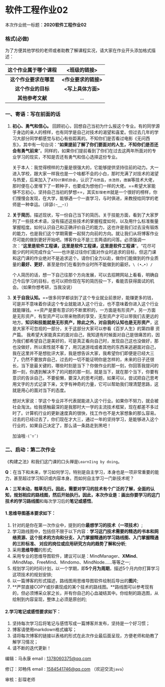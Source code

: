 # 软件工程作业02

本次作业统一标题：**2020软件工程作业02**

### 格式(必做)

为了方便其他学校的老师或者助教了解课程实况，请大家在作业开头添加格式描述：

| **这个作业属于哪个课程** |   **<班级的链接>**   |
| :----------------------: | :------------------: |
|  **这个作业要求在哪里**  | **<作业要求的链接>** |
|    **这个作业的目标**    |  **<写上具体方面>**  |
|     **其他参考文献**     |         ...          |

### 一、寄语：写在前面的话

1. **初心、勇气和信心。** 回顾初心，回想自己当初为什么报这个专业。有的同学源于身边的亲人的榜样，也有同学是自己对技术的渴望和喜爱。但过去几年的学习大部分同学都感觉与初心有些距离的。不知你们是否看过电影《无问西东》，其中有一句台词：“**如果提前了解了你们要面对的人生，不知你们是否还会有勇气前来**”。同样的，如果你们提前看到了你们在过去这两年所面对的专业学习的现实，不知是否还有勇气和信心选择这份专业。

   关于本人：我觉得榜样的力量是很强大的，它能够提供坚持往前的动力。大一进入学校，跟大家一样我也是一个啥都不会的小白，那时充满了对技术的渴望与热爱，后来加入了`ATD计算机协会`，认识了`冯世昌`，`水浩铧`，`唐巍`等技术大佬，那时便在心里埋下了一颗种子，也要成为想他们一样的大佬。==希望大家能够不忘初心，坚持自己当初的梦想==，其实`彭琛老师`就是一个很好的榜样，你们慢慢会发现，在大学，能够遇一个一直学习，与时俱进，来教授给同学的老师是一种幸运。（非舔`(─‿‿─)`）

2. **关于简历**。描述现状，写一份自己当下的简历。关于技能方面，看到了大家罗列了一些技术术语，没有描述这些技术的掌握程度如何，以及用什么标准衡量掌握程度。如何认识自己和正确评价自己的能力，这也许是我们过去没有锻炼的能力，也是我们这个学期需要一起努力向前的方向。就让我们从将博客作业尽可能的做到更好开始吧。博客作业不是三言两语的问答。必须强调一次：“**这里是软件工程课，这里是软件工程课，这里是软件工程课**”。“花尽可能少的时间完成作业”——也许是过往你们面对作业时追求的目标，但这门课和这门课的作业绝对不是追求这个。请你们全力以赴，做你们能做到的作业质量的**最好、更好**，甚至是你们在看到作业时所不能做到的最好。`\﻿ (•◡•) /`

   个人简历的话，想一下自己往那个方向发展，可以去招聘网站上看看，明确自己今后学习的目标，也可以把你现在写的简历投一下，看能否获得面试的机会。（如果你想考研，当我没说）

3. **关于自我认知。**==很多同学都谈到了这个专业就业前景好，能赚更多的钱，可是并不意味着你读这个专业就能进入这个行业，也不意味着你进入这个行业就能赚钱。==资产是要有意识的不断累积的，一方面是有形资产，另一方面是无形资产，有型资产可以带来物质的享受，无型资产才可以带我们去更远的地方。**知识和技能就是无形资产，除此之外，对自我的认知也是无形资产**，这是大家不可忽视的一部分，关于这部分大家可以参看《百岁人生》的第四章 资产篇。
   我希望大家能真实的面对自己，我知道有时候面对自己是很痛苦的，因为我们都希望自己是美好的，可是真正看向自己时，发现自己这也没做好，那也没做好，所以索性就不看了，用沉迷游戏或者其他的东西来逃避面对自己，我在这里并不是想批评大家，我是想告诉大家，我希望你们即便是已经大三了，仍然不要放弃自己，过去的一切不能证明你是怎样的，未来的日子还很长，当下是最关键的，哪些时刻是当下？你做作业的那一刻，你回答我提问的那一刻，你遇到解决不了的问题的那一刻，就是当下，就在那个当下，你要有意识的告诉自己，不要偷懒，要深入的思考问题，如果可以，尝试把自己思考用文字的方式记录下来，文字有神奇的力量，它可以帮助我们理清楚思路，这就是用心的面对当下的态度。

   想对大家说：学这个专业并不代表就能进入这个行业。如果你不努力，就会被社会淘汰。给我感触最深的是我那时大一学的主流技术框架，现在都差不多过时了。计算机行业的更新速度真的很快，找工作也不是大家想象的那么容易。过去的已经过去了，你们现在才大三，通过一年的坚持学习，是能够进入这个行业的，如果自己决定了，那么请一条路走到黑吧！

   加油哦`☜(ˆ▽ˆ)`



### 二、启动：第二次作业

​	《构建之法》和我们这门课的口头禅是`LearnIing by doing`。

​	**Q**：在当下和未来，学习如何学习，特别是自主学习，本身也是一项非常重要的能力，甚至超过学习知识或内容本身。而如何自主学习一门新技术呢？

​	 **A：**三军未动，粮草先行。因此，需要对学习的技术有个广泛的了解，全面的认知，规划相应的路线图，然后开始执行。因此，本次作业是：画出你要学习的这门技术的**学习路线图**和每次学习后的**笔记或感悟**。

#### 1.思维导图基本要求如下：

1. 针对的是你在第一次作业中，提到的你**最想学习的技术（一项技术）**;
2. 学习路线图中，包括但不限于以下内容：**学习这门技术需要的精选的书本和网络资源、这个技术的方向和分支、入门掌握精通的学习路线图、入门掌握精通的三阶标准、 对应的岗位或应用研究方向的趋势了解和分析**;
3. 采用**思维导图**的形式;
4. 采用专业的思维导图软件，建议可以是：MindManager、**XMind**、iMindMap、FreeMind、Mindomo、MindNode……等等之一;
5. 规划学习的时间计划，以一个学期，即**5个月为周期**，描述5个月内你打算学习这项技术的规划安排;
6. 以一篇博客的形式描述，路线图用思维导图软件绘制后导出的**图片**;
7. **严禁直接COPY或抄袭现成的某个技术的路线图。**路线图可以参考现有的，但必须博采众家之长，并有你自己的心血凝结其中。你绘制的路选图，从绘制到内容呈现，整体上必须是原创的;

#### 2.学习笔记或感悟要求如下：

1. 坚持每次学习后将笔记与感悟写成一篇博客并发布，坚持是一个好习惯；
2. 博客请使用markdown格式编写；
3. 请将每次博客的链接以表格的形式在此次作业最后面呈现，方便老师和助教了解学习情况；
4. 请不断的迭代更新！





编辑：马永康 email : 1378060375@qq.com

修订：邓畅伟 email : 1584541746@qq.com （欢迎交流`java`）

审核：彭琛老师